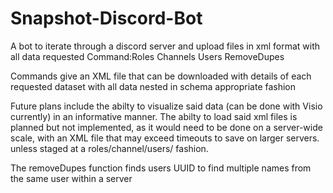 # Snapshot-Discord-Bot
A bot to iterate through a discord server and upload files in xml format with all data requested
Command:Roles
        Channels
        Users
        RemoveDupes
        
Commands give an XML file that can be downloaded with details of each requested dataset with all data nested in schema appropriate fashion

Future plans include the abilty to visualize said data (can be done with Visio currently) in an informative manner. The abilty to load said xml files is planned but not implemented, as it would need to be done on a server-wide scale, with an XML file that may exceed timeouts to save on larger servers. unless staged at a roles/channel/users/ fashion.

The removeDupes function finds users UUID to find multiple names from the same user within a server
